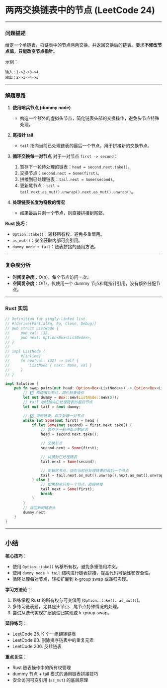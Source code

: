# 两两交换链表中的节点 (LeetCode 24)

---

### 问题描述

给定一个单链表，将链表中的节点两两交换，并返回交换后的链表。要求**不修改节点值，只能改变节点指针**。

示例：

```text
输入：1->2->3->4
输出：2->1->4->3
```

---

### 解题思路

1. **使用哨兵节点 (dummy node)**

   * 构造一个额外的虚拟头节点，简化链表头部的交换操作，避免头节点特殊处理。
2. **尾指针 tail**

   * `tail` 指向当前已处理链表的最后一个节点，用于拼接新的交换节点。
3. **循环交换每一对节点**
   对于一对节点 `first -> second`：

   1. 暂存下一轮待处理的链表：`head = second.next.take()`。
   2. 交换节点：`second.next = Some(first)`。
   3. 拼接到已处理链表：`tail.next = Some(second)`。
   4. 更新尾节点：`tail = tail.next.as_mut().unwrap().next.as_mut().unwrap()`。
4. **处理链表长度为奇数的情况**

   * 如果最后只剩一个节点，则直接拼接到尾部。

**Rust 技巧**：

* `Option::take()`：转移所有权，避免多重借用。
* `as_mut()`：安全获取内部可变引用。
* `dummy node + tail`：链表拼接的通用方法。

---

### 复杂度分析

* **时间复杂度**：O(n)，每个节点访问一次。
* **空间复杂度**：O(1)，仅使用一个 dummy 节点和尾指针引用，没有额外分配节点。

---

### Rust 实现

```rust
// Definition for singly-linked list.
// #[derive(PartialEq, Eq, Clone, Debug)]
// pub struct ListNode {
//     pub val: i32,
//     pub next: Option<Box<ListNode>>,
// }
//
// impl ListNode {
//     #[inline]
//     fn new(val: i32) -> Self {
//         ListNode { next: None, val }
//     }
// }

impl Solution {
    pub fn swap_pairs(mut head: Option<Box<ListNode>>) -> Option<Box<ListNode>> {
        // 1️⃣ 构造哨兵节点，简化链表操作
        let mut dummy = Box::new(ListNode::new(0));
        // tail 始终指向已处理链表的最后节点
        let mut tail = &mut dummy;

        // 2️⃣ 遍历链表，每次处理一对节点
        while let Some(mut first) = head {
            if let Some(mut second) = first.next.take() {
                // 暂存下一轮待处理的链表
                head = second.next.take();

                // 交换节点
                second.next = Some(first);

                // 拼接到已处理链表
                tail.next = Some(second);

                // 更新尾节点，指向当前已处理链表的最后一个节点
                tail = tail.next.as_mut().unwrap().next.as_mut().unwrap();
            } else {
                // 如果剩余只有一个节点，直接拼接
                tail.next = Some(first);
                break;
            }
        }
        // 返回新的链表头
        dummy.next
    }
}
```

---

## 小结

**核心技巧**：

* 使用 `Option::take()` 转移所有权，避免多重借用冲突。
* 使用 `dummy node + tail` 结构进行链表拼接，提高代码可读性和安全性。
* 循环处理每对节点，轻松扩展到 k-group swap 或递归实现。

**学习方法论**：

1. 熟练掌握 Rust 的所有权与可变借用 (`Option::take()`、`as_mut()`)。
2. 多练习链表题，尤其是头节点、尾节点特殊情况的处理。
3. 尝试从迭代实现扩展到递归实现或 k-group swap。

**延伸练习**：

* LeetCode 25. K 个一组翻转链表
* LeetCode 83. 删除排序链表中的重复元素
* LeetCode 206. 反转链表

**重点关注**：

* Rust 链表操作中的所有权管理
* dummy 节点 + tail 模式的通用链表拼接技巧
* 安全访问可变引用 (`as_mut`) 的底层原理
